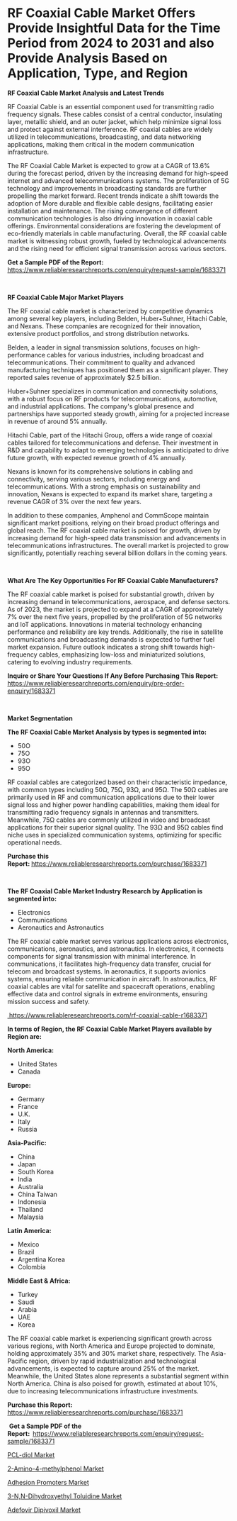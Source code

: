 <p><h1>RF Coaxial Cable Market Offers Provide Insightful Data for the Time Period from 2024 to 2031 and also Provide Analysis Based on Application, Type, and Region</h1></p><p><strong>RF Coaxial Cable Market Analysis and Latest Trends</strong></p>
<p><p>RF Coaxial Cable is an essential component used for transmitting radio frequency signals. These cables consist of a central conductor, insulating layer, metallic shield, and an outer jacket, which help minimize signal loss and protect against external interference. RF coaxial cables are widely utilized in telecommunications, broadcasting, and data networking applications, making them critical in the modern communication infrastructure.</p><p>The RF Coaxial Cable Market is expected to grow at a CAGR of 13.6% during the forecast period, driven by the increasing demand for high-speed internet and advanced telecommunications systems. The proliferation of 5G technology and improvements in broadcasting standards are further propelling the market forward. Recent trends indicate a shift towards the adoption of More durable and flexible cable designs, facilitating easier installation and maintenance. The rising convergence of different communication technologies is also driving innovation in coaxial cable offerings. Environmental considerations are fostering the development of eco-friendly materials in cable manufacturing. Overall, the RF coaxial cable market is witnessing robust growth, fueled by technological advancements and the rising need for efficient signal transmission across various sectors.</p></p>
<p><strong>Get a Sample PDF of the Report:&nbsp;</strong> <a href="https://www.reliableresearchreports.com/enquiry/request-sample/1683371?utm_campaign=1731&utm_medium=2&utm_source=Github&utm_content=ia&utm_term=15102024&utm_id=rf-coaxial-cable">https://www.reliableresearchreports.com/enquiry/request-sample/1683371</a></p>
<p>&nbsp;</p>
<p><strong>RF Coaxial Cable Major Market Players</strong></p>
<p><p>The RF coaxial cable market is characterized by competitive dynamics among several key players, including Belden, Huber+Suhner, Hitachi Cable, and Nexans. These companies are recognized for their innovation, extensive product portfolios, and strong distribution networks.</p><p>Belden, a leader in signal transmission solutions, focuses on high-performance cables for various industries, including broadcast and telecommunications. Their commitment to quality and advanced manufacturing techniques has positioned them as a significant player. They reported sales revenue of approximately $2.5 billion.</p><p>Huber+Suhner specializes in communication and connectivity solutions, with a robust focus on RF products for telecommunications, automotive, and industrial applications. The company's global presence and partnerships have supported steady growth, aiming for a projected increase in revenue of around 5% annually.</p><p>Hitachi Cable, part of the Hitachi Group, offers a wide range of coaxial cables tailored for telecommunications and defense. Their investment in R&D and capability to adapt to emerging technologies is anticipated to drive future growth, with expected revenue growth of 4% annually.</p><p>Nexans is known for its comprehensive solutions in cabling and connectivity, serving various sectors, including energy and telecommunications. With a strong emphasis on sustainability and innovation, Nexans is expected to expand its market share, targeting a revenue CAGR of 3% over the next few years.</p><p>In addition to these companies, Amphenol and CommScope maintain significant market positions, relying on their broad product offerings and global reach. The RF coaxial cable market is poised for growth, driven by increasing demand for high-speed data transmission and advancements in telecommunications infrastructures. The overall market is projected to grow significantly, potentially reaching several billion dollars in the coming years.</p></p>
<p>&nbsp;</p>
<p><strong>What Are The Key Opportunities For RF Coaxial Cable Manufacturers?</strong></p>
<p><p>The RF coaxial cable market is poised for substantial growth, driven by increasing demand in telecommunications, aerospace, and defense sectors. As of 2023, the market is projected to expand at a CAGR of approximately 7% over the next five years, propelled by the proliferation of 5G networks and IoT applications. Innovations in material technology enhancing performance and reliability are key trends. Additionally, the rise in satellite communications and broadcasting demands is expected to further fuel market expansion. Future outlook indicates a strong shift towards high-frequency cables, emphasizing low-loss and miniaturized solutions, catering to evolving industry requirements.</p></p>
<p><strong>Inquire or Share Your Questions If Any Before Purchasing This Report:</strong> <a href="https://www.reliableresearchreports.com/enquiry/pre-order-enquiry/1683371?utm_campaign=1731&utm_medium=2&utm_source=Github&utm_content=ia&utm_term=15102024&utm_id=rf-coaxial-cable">https://www.reliableresearchreports.com/enquiry/pre-order-enquiry/1683371</a></p>
<p>&nbsp;</p>
<p><strong>Market Segmentation</strong></p>
<p><strong>The RF Coaxial Cable Market Analysis by types is segmented into:</strong></p>
<p><ul><li>50O</li><li>75O</li><li>93O</li><li>95O</li></ul></p>
<p><p>RF coaxial cables are categorized based on their characteristic impedance, with common types including 50Ω, 75Ω, 93Ω, and 95Ω. The 50Ω cables are primarily used in RF and communication applications due to their lower signal loss and higher power handling capabilities, making them ideal for transmitting radio frequency signals in antennas and transmitters. Meanwhile, 75Ω cables are commonly utilized in video and broadcast applications for their superior signal quality. The 93Ω and 95Ω cables find niche uses in specialized communication systems, optimizing for specific operational needs.</p></p>
<p><strong>Purchase this Report:&nbsp;</strong><a href="https://www.reliableresearchreports.com/purchase/1683371?utm_campaign=1731&utm_medium=2&utm_source=Github&utm_content=ia&utm_term=15102024&utm_id=rf-coaxial-cable">https://www.reliableresearchreports.com/purchase/1683371</a></p>
<p>&nbsp;</p>
<p><strong>The RF Coaxial Cable Market Industry Research by Application is segmented into:</strong></p>
<p><ul><li>Electronics</li><li>Communications</li><li>Aeronautics and Astronautics</li></ul></p>
<p><p>The RF coaxial cable market serves various applications across electronics, communications, aeronautics, and astronautics. In electronics, it connects components for signal transmission with minimal interference. In communications, it facilitates high-frequency data transfer, crucial for telecom and broadcast systems. In aeronautics, it supports avionics systems, ensuring reliable communication in aircraft. In astronautics, RF coaxial cables are vital for satellite and spacecraft operations, enabling effective data and control signals in extreme environments, ensuring mission success and safety.</p></p>
<p><a href="https://www.reliableresearchreports.com/rf-coaxial-cable-r1683371?utm_campaign=1731&utm_medium=2&utm_source=Github&utm_content=ia&utm_term=15102024&utm_id=rf-coaxial-cable">&nbsp;https://www.reliableresearchreports.com/rf-coaxial-cable-r1683371</a></p>
<p><strong>In terms of Region, the RF Coaxial Cable Market Players available by Region are:</strong></p>
<p>
    <p> <strong> North America: </strong>
        <ul>
            <li>United States</li>
            <li>Canada</li>
        </ul>
        </p> 
    <p> <strong> Europe: </strong>
        <ul>
            <li>Germany</li>
            <li>France</li>
            <li>U.K.</li>
            <li>Italy</li>
            <li>Russia</li>
        </ul>
        </p> 
    <p> <strong> Asia-Pacific: </strong>
        <ul>
            <li>China</li>
            <li>Japan</li>
            <li>South Korea</li>
            <li>India</li>
            <li>Australia</li>
            <li>China Taiwan</li>
            <li>Indonesia</li>
            <li>Thailand</li>
            <li>Malaysia</li>
        </ul>
        </p> 
    <p> <strong> Latin America: </strong>
        <ul>
            <li>Mexico</li>
            <li>Brazil</li>
            <li>Argentina Korea</li>
            <li>Colombia</li>
        </ul>
        </p> 
    <p> <strong> Middle East & Africa: </strong>
        <ul>
            <li>Turkey</li>
            <li>Saudi</li>
            <li>Arabia</li>
            <li>UAE</li>
            <li>Korea</li>
        </ul>
    </p>
    </p>
<p><p>The RF coaxial cable market is experiencing significant growth across various regions, with North America and Europe projected to dominate, holding approximately 35% and 30% market share, respectively. The Asia-Pacific region, driven by rapid industrialization and technological advancements, is expected to capture around 25% of the market. Meanwhile, the United States alone represents a substantial segment within North America. China is also poised for growth, estimated at about 10%, due to increasing telecommunications infrastructure investments.</p></p>
<p><strong>Purchase this Report: </strong><a href="https://www.reliableresearchreports.com/purchase/1683371?utm_campaign=1731&utm_medium=2&utm_source=Github&utm_content=ia&utm_term=15102024&utm_id=rf-coaxial-cable">https://www.reliableresearchreports.com/purchase/1683371</a></p>
<p>&nbsp;<strong>Get a Sample PDF of the Report:&nbsp;&nbsp;</strong><a href="https://www.reliableresearchreports.com/enquiry/request-sample/1683371?utm_campaign=1731&utm_medium=2&utm_source=Github&utm_content=ia&utm_term=15102024&utm_id=rf-coaxial-cable">https://www.reliableresearchreports.com/enquiry/request-sample/1683371</a></p>
<p><strong></strong></p>
<p><p><a href="https://www.linkedin.com/pulse/pcl-diol-market-size-share-growth-analysis-type-application-r4tff?trk=public_post_embed_feed-article-content&utm_campaign=1731&utm_medium=2&utm_source=Github&utm_content=ia&utm_term=15102024&utm_id=rf-coaxial-cable">PCL-diol Market</a></p><p><a href="https://www.linkedin.com/pulse/sustainability-trends-2-amino-4-methylphenol-industry-market-tmflf?trk=public_post_embed_feed-article-content&utm_campaign=1731&utm_medium=2&utm_source=Github&utm_content=ia&utm_term=15102024&utm_id=rf-coaxial-cable">2-Amino-4-methylphenol Market</a></p><p><a href="https://www.linkedin.com/pulse/emerging-opportunities-challenges-global-adhesion-promoters-z0gyf?trk=public_post_embed_feed-article-content&utm_campaign=1731&utm_medium=2&utm_source=Github&utm_content=ia&utm_term=15102024&utm_id=rf-coaxial-cable">Adhesion Promoters Market</a></p><p><a href="https://www.linkedin.com/pulse/global-3-nn-dihydroxyethyl-toluidine-market-trends-innovations-omjcf?trk=public_post_embed_feed-article-content&utm_campaign=1731&utm_medium=2&utm_source=Github&utm_content=ia&utm_term=15102024&utm_id=rf-coaxial-cable">3-N,N-Dihydroxyethyl Toluidine Market</a></p><p><a href="https://www.linkedin.com/pulse/emerging-trends-adefovir-dipivoxil-market-global-outlook-future-aayvf?trk=public_post_embed_feed-article-content&utm_campaign=1731&utm_medium=2&utm_source=Github&utm_content=ia&utm_term=15102024&utm_id=rf-coaxial-cable">Adefovir Dipivoxil Market</a></p></p>